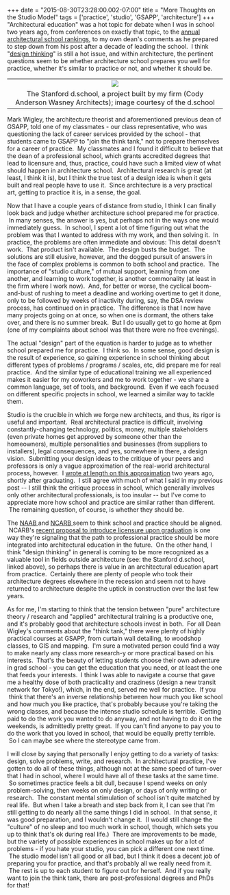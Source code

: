 +++
date = "2015-08-30T23:28:00.002-07:00"
title = "More Thoughts on the Studio Model"
tags = ['practice', 'studio', 'GSAPP', 'architecture']
+++
"Architectural education" was a hot topic for debate when I was in school two years ago, from conferences on exactly that topic, to the [annual architectural school rankings](http://www.di.net/articles/americas-best-architecture-schools-2015/), to my own dean's comments as he prepared to step down from his post after a decade of leading the school.  I think "[design thinking](http://dschool.stanford.edu/)" is still a hot issue, and within architecture, the pertinent questions seem to be whether architecture school prepares you well for practice, whether it's similar to practice or not, and whether it should be.

<table align="center" cellpadding="0" cellspacing="0" class="tr-caption-container" style="margin-left: auto; margin-right: auto; text-align: center;"><tbody><tr><td style="text-align: center;"><img src="http://dschool.stanford.edu/wp-content/uploads/2012/06/Crash-Course.jpg"/></td></tr><tr><td class="tr-caption" style="text-align: center;">The Stanford d.school, a project built by my firm (Cody Anderson Wasney Architects); image courtesy of the d.school</td></tr></tbody></table>

Mark Wigley, the architecture theorist and aforementioned previous dean of GSAPP, told one of my classmates - our class representative, who was questioning the lack of career services provided by the school - that students came to GSAPP to "join the think tank," not to prepare themselves for a career of practice.  My classmates and I found it difficult to believe that the dean of a professional school, which grants accredited degrees that lead to licensure and, thus, practice, could have such a limited view of what should happen in architecture school.  Architectural research is great (at least, I think it is), but I think the true test of a design idea is when it gets built and real people have to use it.  Since architecture is a very practical art, getting to practice it is, in a sense, the goal.

Now that I have a couple years of distance from studio, I think I can finally look back and judge whether architecture school prepared me for practice.  In many senses, the answer is yes, but perhaps not in the ways one would immediately guess.  In school, I spent a lot of time figuring out what the problem was that I wanted to address with my work, and then solving it.  In practice, the problems are often immediate and obvious: This detail doesn't work.  That product isn't available.  The design busts the budget.  The solutions are still elusive, however, and the dogged pursuit of answers in the face of complex problems is common to both school and practice.  The importance of "studio culture," of mutual support, learning from one another, and learning to work together, is another commonality (at least in the firm where I work now).  And, for better or worse, the cyclical boom-and-bust of rushing to meet a deadline and working overtime to get it done, only to be followed by weeks of inactivity during, say, the DSA review process, has continued on in practice.  The difference is that I now have many projects going on at once, so when one is dormant, the others take over, and there is no summer break.  But I do usually get to go home at 6pm (one of my complaints about school was that there were no free evenings).

The actual "design" part of the equation is harder to judge as to whether school prepared me for practice.  I think so.  In some sense, good design is the result of experience, so gaining experience in school thinking about different types of problems / programs / scales, etc, did prepare me for real practice.  And the similar type of educational training we all experienced makes it easier for my coworkers and me to work together - we share a common language, set of tools, and background.  Even if we each focused on different specific projects in school, we learned a similar way to tackle them.

Studio is the crucible in which we forge new architects, and thus, its rigor is useful and important.  Real architectural practice is difficult, involving constantly-changing technology, politics, money, multiple stakeholders (even private homes get approved by someone other than the homeowners), multiple personalities and businesses (from suppliers to installers), legal consequences, and yes, somewhere in there, a design vision.  Submitting your design ideas to the critique of your peers and professors is only a vague approximation of the real-world architectural process, however.  I [wrote at length on this approximation](http://notbuiltinaday.blogspot.com/2013/08/thoughts-on-studio-model.html) two years ago, shortly after graduating.  I still agree with much of what I said in my previous post -- I still think the critique process in school, which generally involves only other architectural professionals, is too insular -- but I've come to appreciate more how school and practice are similar rather than different.  The remaining question, of course, is whether they should be. 

The [NAAB ](http://www.naab.org/home)and [NCARB ](http://www.ncarb.org/)seem to think school and practice should be aligned.  NCARB's [recent proposal to introduce licensure upon graduation](http://www.ncarb.org/News-and-Events/News/2014/05-BODendorsesLTF.aspx) is one way they're signaling that the path to professional practice should be more integrated into architectural education in the future.  On the other hand, I think "design thinking" in general is coming to be more recognized as a valuable tool in fields outside architecture (see: the Stanford d.school, linked above), so perhaps there is value in an architectural education apart from practice.  Certainly there are plenty of people who took their architecture degrees elsewhere in the recession and seem not to have returned to architecture despite the uptick in construction over the last few years.

As for me, I'm starting to think that the tension between "pure" architecture theory / research and "applied" architectural training is a productive one, and it's probably good that architecture schools invest in both.  For all Dean Wigley's comments about the "think tank," there were plenty of highly practical courses at GSAPP, from curtain wall detailing, to woodshop classes, to GIS and mapping.  I'm sure a motivated person could find a way to make nearly any class more research-y or more practical based on his interests.  That's the beauty of letting students choose their own adventure in grad school - you can get the education that you need, or at least the one that feeds your interests.  I think I was able to navigate a course that gave me a healthy dose of both practicality and craziness (design a new transit network for Tokyo!), which, in the end, served me well for practice.  If you  think that there's an inverse relationship between how much you like school and how much you like practice, that's probably because you're taking the wrong classes, and because the intense studio schedule is terrible.  Getting paid to do the work you wanted to do anyway, and not having to do it on the weekends, is admittedly pretty great.  If you can't find anyone to pay you to do the work that you loved in school, that would be equally pretty terrible.  So I can maybe see where the stereotype came from.

I will close by saying that personally I enjoy getting to do a variety of tasks: design, solve problems, write, and research.  In architectural practice, I've gotten to do all of these things, although not at the same speed of turn-over that I had in school, where I would have all of these tasks at the same time.  So sometimes practice feels a bit dull, because I spend weeks on only problem-solving, then weeks on only design, or days of only writing or research.  The constant mental stimulation of school isn't quite matched by real life.  But when I take a breath and step back from it, I can see that I'm still getting to do nearly all the same things I did in school.  In that sense, it was good preparation, and I wouldn't change it.  (I would still change the "culture" of no sleep and too much work in school, though, which sets you up to think that's ok during real life.)  There are improvements to be made, but the variety of possible experiences in school makes up for a lot of problems - if you hate your studio, you can pick a different one next time.  The studio model isn't all good or all bad, but I think it does a decent job of preparing you for practice, and that's probably all we really need from it.  The rest is up to each student to figure out for herself.  And if you really want to join the think tank, there are post-professional degrees and PhDs for that!
